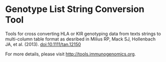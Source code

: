 # Genotype List String Conversion Tool
Tools for cross converting HLA or KIR genotyping data from texts strings to multi-column table format as desribed in Milius RP, Mack SJ, Hollenbach JA, et al. (2013). <doi:10.1111/tan.12150>

For more details, please visit http://tools.immunogenomics.org.

